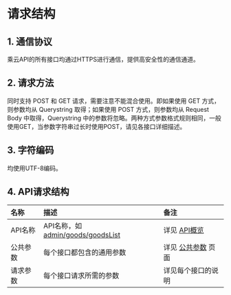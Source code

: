 # 请求结构

## 1. 通信协议

乘云API的所有接口均通过HTTPS进行通信，提供高安全性的通信通道。

## 2. 请求方法

同时支持 POST 和 GET 请求，需要注意不能混合使用。即如果使用 GET 方式，则参数均从 Querystring 取得；如果使用 POST 方式，则参数均从 Request Body 中取得，Querystring 中的参数将忽略。两种方式参数格式规则相同，一般使用GET，当参数字符串过长时使用POST，请见各接口详细描述。

## 3. 字符编码

均使用UTF-8编码。

## 4. API请求结构

| 名称 | 描述 | 备注 |
| :--- | :--- | :--- |
| API名称 | API名称，如 [admin/goods/goodsList](/shang-pin-xiang-guan-jie-kou/cha-kan-shang-pin-lie-biao.md) | 详见 [API概览](/apigai-lan.md) |
| 公共参数 | 每个接口都包含的通用参数 | 详见 [公共参数](/diao-yong-fang-fa/gong-gong-can-shu.md) 页面 |
| 请求参数 | 每个接口请求所需的参数 | 详见每个接口的说明 |



